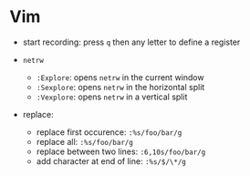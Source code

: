 # Vim

* start recording: press `q` then any letter to define a register

* `netrw`
	* `:Explore`: opens `netrw` in the current window
	* `:Sexplore`: opens `netrw` in the horizontal split
	* `:Vexplore`: opens `netrw` in a vertical split

* replace:
  * replace first occurence: `:%s/foo/bar/g`
  * replace all: `:%s/foo/bar/g`
  * replace between two lines: `:6,10s/foo/bar/g`
  * add character at end of line: `:%s/$/\*/g`